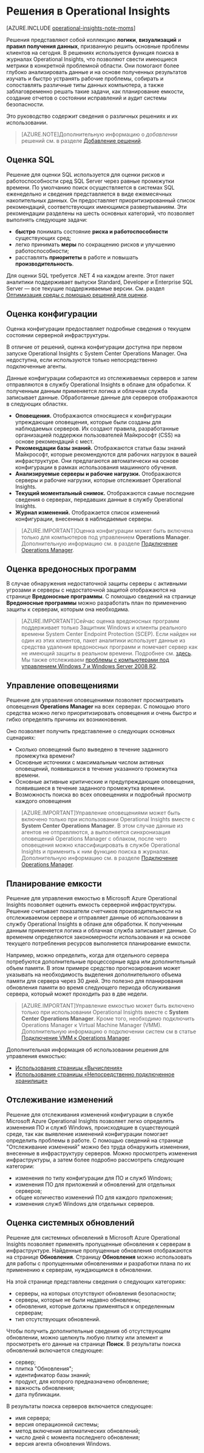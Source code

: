 <properties
	pageTitle="Решения Operational Insights"
	description="Operational Insights — это служба аналитики, которая позволяет ИТ-администраторам получать подробные сведения о локальных и облачных средах. Она позволяет вам работать с обновляемыми в реальном времени и архивными данными о компьютерах, чтобы быстро составлять сводки данных, а также содержит шаблоны анализа данных от корпорации Майкрософт и сообщества."
	services="operational-insights"
	documentationCenter="n/a"
	authors="bandersmsft"
	manager="jwhit"
	editor=""/>

<tags
	ms.service="operational-insights"
	ms.workload="operational-insights"
	ms.tgt_pltfrm="NA"
	ms.devlang="NA"
	ms.topic="article"
	ms.date="09/10/2015"
	ms.author="alfran"/>

# Решения в Operational Insights

[AZURE.INCLUDE [operational-insights-note-moms](../../includes/operational-insights-note-moms.md)]

Решения представляют собой коллекцию **логики**, **визуализаций** и **правил получения данных**, призванную решить основные проблемы клиентов на сегодня. В решениях используется функция поиска в журналах Operational Insights, что позволяют свести имеющиеся метрики в конкретной проблемной области. Они помогают более глубоко анализировать данные и на основе полученных результатов изучать и быстро устранять рабочие проблемы, собирать и сопоставлять различные типы данных компьютера, а также заблаговременно решать такие задачи, как планирование емкости, создание отчетов о состоянии исправлений и аудит системы безопасности.

Это руководство содержит сведения о различных решениях и их использовании.

>[AZURE.NOTE]Дополнительную информацию о *добавлении* решений см. в разделе [Добавление решений](operational-insights-setup-workspace.md).

## Оценка SQL

Решение для оценки SQL используется для оценки рисков и работоспособности сред SQL Server через равные промежутки времени. По умолчанию поиск осуществляется в системах SQL еженедельно и сведения представляется в виде ежемесячных накопительных данных. Он предоставляет приоритизированный список рекомендаций, соответствующих имеющимся развертываниям. Эти рекомендации разделены на шесть основных категорий, что позволяет выполнять следующие задачи:

- **быстро** понимать состояние **риска и работоспособности** существующих сред;
- легко принимать **меры** по сокращению рисков и улучшению работоспособности;
- расставлять **приоритеты** в работе и повышать **производительность**.

Для оценки SQL требуется .NET 4 на каждом агенте. Этот пакет аналитики поддерживает выпуски Standard, Developer и Enterprise SQL Server — все текущие поддерживаемые версии. См. раздел [Оптимизация среды с помощью решений для оценки](operational-insights-assessment.md).


## Оценка конфигурации

Оценка конфигурации предоставляет подробные сведения о текущем состоянии серверной инфраструктуры.

В отличие от решений, оценка конфигурации доступна при первом запуске Operational Insights с System Center Operations Manager. Она недоступна, если используются только непосредственно подключенные агенты.

Данные конфигурации собираются из отслеживаемых серверов и затем отправляются в службу Operational Insights в облаке для обработки. К полученным данным применяется логика и облачная служба записывает данные. Обработанные данные для серверов отображаются в следующих областях.

- **Оповещения.** Отображаются относящиеся к конфигурации упреждающие оповещения, которые были созданы для наблюдаемых серверов. Их создают правила, разработанные организацией поддержки пользователей Майкрософт (CSS) на основе рекомендаций с мест.
- **Рекомендации базы знаний.** Отображаются статьи базы знаний Майкрософт, которые рекомендуются для рабочих нагрузок в вашей инфраструктуре. Они предлагаются автоматически на основе конфигурации в рамках использования машинного обучения.
- **Анализируемые серверы и рабочие нагрузки.** Отображаются серверы и рабочие нагрузки, которые отслеживает Operational Insights.
- **Текущий моментальный снимок.** Отображаются самые последние сведения о серверах, передавших данные в службу Operational Insights.
- **Журнал изменений.** Отображается список изменений конфигурации, внесенных в наблюдаемые серверы.

> [AZURE.IMPORTANT]Оценка конфигурации может быть включена только для компьютеров под управлением **Operations Manager**. Дополнительную информацию см. в разделе [Подключение Operations Manager](operational-insights-connect-scom.md).


## Оценка вредоносных программ
В случае обнаружения недостаточной защиты серверы с активными угрозами и серверы с недостаточной защитой отображаются на странице **Вредоносные программы**. С помощью сведений на странице **Вредоносные программы** можно разработать план по применению защиты к серверам, которым она необходима.

> [AZURE.IMPORTANT]Сейчас оценка вредоносных программ поддерживает только Защитник Windows и клиенты реального времени System Center Endpoint Protection (SCEP). Если найден ни один из этих клиентов, пакет аналитики использует данные из средства удаления вредоносных программ и помечает сервер как не имеющий защиты в реальном времени. Подробнее см. [здесь](http://feedback.azure.com/forums/267889-azure-operational-insights/suggestions/6519202-support-other-antivirus-products-in-malware-assess). Мы также отслеживаем [проблемы с компьютерами под управлением Windows 7 и Windows Server 2008 R2](http://feedback.azure.com/forums/267889-azure-operational-insights/suggestions/6519211-windows-server-2008-r2-sp1-servers-are-shown-as-n).





## Управление оповещениями

Решение для управления оповещениями позволяет просматривать оповещения **Operations Manager** на всех серверах. С помощью этого средства можно легко приоритизировать оповещения и очень быстро и гибко определять причины их возникновения.

Оно позволяет получить представление о следующих основных сценариях:

- Сколько оповещений было выведено в течение заданного промежутка времени?
- Основные источники с максимальным числом активных оповещений, появившихся в течение указанного промежутка времени.
- Основные активные критические и предупреждающие оповещения, появившиеся в течение заданного промежутка времени.
- Возможность поиска во всех оповещениях и подробный просмотр каждого оповещения

> [AZURE.IMPORTANT]Управление оповещениями может быть включено только при использовании Operational Insights вместе с **System Center Operations Manager**. В этом случае данные из агентов не отправляются, а выполняется синхронизация оповещений Operations Manager с облаком, после чего оповещения можно классифицировать в службе Operational Insights и применить к ним функцию поиска в журналах. Дополнительную информацию см. в разделе [Подключение Operations Manager](operational-insights-connect-scom.md).


## Планирование емкости

Решение для управления емкостью в Microsoft Azure Operational Insights позволяет оценить емкость серверной инфраструктуры. Решение считывает показатели счетчиков производительности на отслеживаемом сервере и отправляет данные об использовании в службу Operational Insights в облаке для обработки. К полученным данным применяется логика и облачная служба записывает данные. Со временем определяются закономерности использования и на основе текущего потребления ресурсов выполняется планирование емкости.

Например, можно определить, когда для отдельного сервера потребуются дополнительные процессорные ядра или дополнительный объем памяти. В этом примере средство прогнозирования может указывать на необходимость выделения дополнительного объема памяти для сервера через 30 дней. Это полезно для планирования обновления памяти во время следующего периода обслуживания сервера, который может проходить раз в две недели.

>[AZURE.IMPORTANT]Управление емкостью может быть включено только при использовании Operational Insights вместе с **System Center Operations Manager**. Кроме того, необходимо подключить Operations Manager к Virtual Machine Manager (VMM). Дополнительную информацию о подключении систем см в статье [Подключение VMM к Operations Manager](https://technet.microsoft.com/library/hh882396.aspx).

Дополнительная информация об использовании решения для управления емкостью:

- [Использование страницы «Вычисления»](operational-insights-capacity/#compute-page)
- [Использование страницы «Непосредственно подключенное хранилище»](operational-insights-capacity/#direct-attached-storage-page)


## Отслеживание изменений

Решение для отслеживания изменений конфигурации в службе Microsoft Azure Operational Insights позволяет легко определять изменения ПО и служб Windows, происходящие в существующей среде, так как выявление изменений конфигурации помогает определить проблемы в работе. С помощью сведений на странице "Отслеживание изменений" можно без труда обнаружить изменения, внесенные в инфраструктуру серверов. Можно просмотреть изменения инфраструктуры, а затем более подробно рассмотреть следующие категории:

- изменения по типу конфигурации для ПО и служб Windows;
- изменения ПО для приложений и обновлений для отдельных серверов;
- общее количество изменений ПО для каждого приложения;
- изменения служб Windows для отдельных серверов.


## Оценка системных обновлений

Решение для системных обновлений в Microsoft Azure Operational Insights позволяет применять пропущенные обновления к серверам в инфраструктуре. Найденные пропущенные обновления отображаются на странице **Обновления**. Страницу **Обновления** можно использовать для работы с пропущенными обновлениями и разработки плана по их применению к серверам, нуждающимся в обновлении.

На этой странице представлены сведения о следующих категориях:

- серверы, на которых отсутствуют обновления безопасности;
- серверы, которые не были недавно обновлены;
- обновления, которые должны применяться к определенным серверам;
- тип отсутствующих обновлений.

Чтобы получить дополнительные сведения об отсутствующем обновлении, можно щелкнуть любую плитку или элемент и просмотреть его данные на странице **Поиск**. В результаты поиска обновлений включается следующее:

- сервер;
- плитка "Обновления";
- идентификатор базы знаний;
- продукт, для которого предназначено обновление;
- важность обновления;
- дата публикации.

В результаты поиска серверов включается следующее:

- имя сервера;
- версия операционной системы;
- метод включения автоматических обновлений;
- число дней с момента последнего обновления;
- версия агента обновления Windows.

<!---HONumber=Sept15_HO3-->